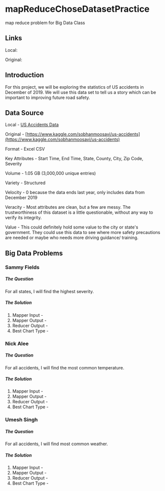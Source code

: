 # mapReduceChoseDatasetPractice
map reduce problem for Big Data Class
## Links

Local:

Original:

## Introduction
For this project, we will be exploring the statistics of US accidents in December of 2019. We will use this data set to tell us a story which can be important to improving future road safety.

## Data Source
Local - [US Accidents Data](./data/US_Accidents_Dec19)

Original - [https://www.kaggle.com/sobhanmoosavi/us-accidents](https://www.kaggle.com/sobhanmoosavi/us-accidents)

Format - Excel CSV

Key Attributes - Start Time, End Time, State, County, City, Zip Code, Severity

Volume - 1.05 GB (3,000,000 unique entries)

Variety - Structured

Velocity - 0 because the data ends last year, only includes data from December 2019

Veracity - Most attributes are clean, but a few are messy. The trustworthiness of this dataset is a little questionable, without any way to verify its integrity.

Value - This could definitely hold some value to the city or state's government. They could use this data to see where more safety precautions are needed or maybe who needs more driving guidance/ training.

## Big Data Problems

### Sammy Fields

##### The Question
For all states, I will find the highest severity.

##### The Solution
1. Mapper Input - 
2. Mapper Output - 
3. Reducer Output - 
4. Best Chart Type - 

### Nick Alee

##### The Question
For all accidents, I will find the most common temperature.

##### The Solution
1. Mapper Input - 
2. Mapper Output - 
3. Reducer Output - 
4. Best Chart Type - 

### Umesh Singh

##### The Question
For all accidents, I will find most common weather.

##### The Solution
1. Mapper Input - 
2. Mapper Output - 
3. Reducer Output - 
4. Best Chart Type - 
